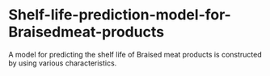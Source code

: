 # Shelf-life-prediction-model-for-Braisedmeat-products
A model for predicting the shelf life of Braised meat products is constructed by using various characteristics.
